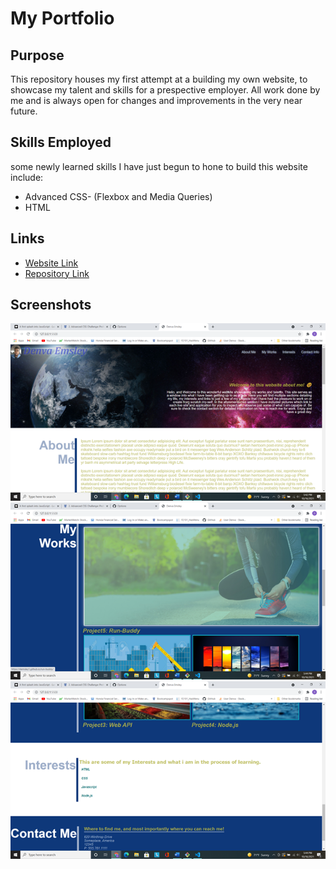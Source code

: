 # My Portfolio

## Purpose
This repository houses my first attempt at a building my own website, to showcase my talent and skills for a prespective employer. All work done by me and is always open for changes and improvements in the very near future.

## Skills Employed
some newly learned skills I have just begun to hone to build this website include:
* Advanced CSS- (Flexbox and Media Queries)
* HTML

## Links
* [Website Link](https://demsley1.github.io/My-Portfolio/)
* [Repository Link](https://github.com/Demsley1/My-Portfolio.git)

## Screenshots
![My-Portfolio-top](./assets/images/My-Portfolio-top.png)![My-Portfolio-middle](assets\images\My-portfolio2.png)![My-Portfolio-bottom](assets\images\My-portfolio3.png)
